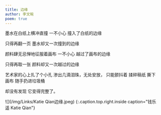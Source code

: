 ```yaml
---
title: 边缘
author: 李文琬
poem: true
---
```

墨水在白纸上横冲直撞
一不小心
撞入了白纸的边缘

只得再翻一页
墨水却又一次撞到的边缘

颜料肆无忌惮地征服着画布
一不小心
越过了画布的边缘

只得再取一张
颜料却又一次越过的边缘

艺术家的心上扎了个小孔
渗出几滴泪珠，无处安放，
只能颤抖着
揉碎稿纸
撕下画布 随手扔进垃圾桶

却没有发现
它变得完整了。

![](/img/Links/Katie Qian边缘.jpeg)
{:.caption.top.right.inside caption="钱乐遥 Katie Qian"}
